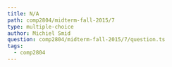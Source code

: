 ```yaml
---
title: N/A
path: comp2804/midterm-fall-2015/7
type: multiple-choice
author: Michiel Smid
question: comp2804/midterm-fall-2015/7/question.ts
tags:
  - comp2804
---
```

